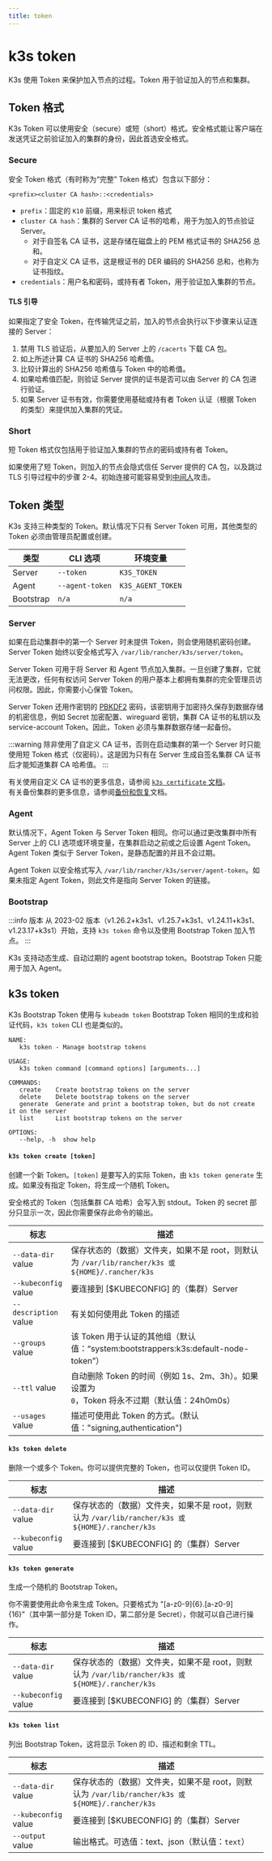 ```yaml
---
title: token
---
```


# k3s token

K3s 使用 Token 来保护加入节点的过程。Token 用于验证加入的节点和集群。

## Token 格式

K3s Token 可以使用安全（secure）或短（short）格式。安全格式能让客户端在发送凭证之前验证加入的集群的身份，因此首选安全格式。

### Secure

安全 Token 格式（有时称为“完整” Token 格式）包含以下部分：

`<prefix><cluster CA hash>::<credentials>`

* `prefix`：固定的 `K10` 前缀，用来标识 token 格式
* `cluster CA hash`：集群的 Server CA 证书的哈希，用于为加入的节点验证 Server。
   * 对于自签名 CA 证书，这是存储在磁盘上的 PEM 格式证书的 SHA256 总和。
   * 对于自定义 CA 证书，这是根证书的 DER 编码的 SHA256 总和，也称为证书指纹。
* `credentials`：用户名和密码，或持有者 Token，用于验证加入集群的节点。

#### TLS 引导

如果指定了安全 Token，在传输凭证之前，加入的节点会执行以下步骤来认证连接的 Server：
1. 禁用 TLS 验证后，从要加入的 Server 上的 `/cacerts` 下载 CA 包。
2. 如上所述计算 CA 证书的 SHA256 哈希值。
3. 比较计算出的 SHA256 哈希值与 Token 中的哈希值。
4. 如果哈希值匹配，则验证 Server 提供的证书是否可以由 Server 的 CA 包进行验证。
5. 如果 Server 证书有效，你需要使用基础或持有者 Token 认证（根据 Token 的类型）来提供加入集群的凭证。

### Short

短 Token 格式仅包括用于验证加入集群的节点的密码或持有者 Token。

如果使用了短 Token，则加入的节点会隐式信任 Server 提供的 CA 包，以及跳过 TLS 引导过程中的步骤 2-4。初始连接可能容易受到[中间人](https://en.wikipedia.org/wiki/Man-in-the-middle_attack)攻击。

## Token 类型

K3s 支持三种类型的 Token。默认情况下只有 Server Token 可用，其他类型的 Token 必须由管理员配置或创建。

| 类型 | CLI 选项 | 环境变量 |
--------- | --------------- | --------------------
| Server | `--token` | `K3S_TOKEN` |
| Agent | `--agent-token` | `K3S_AGENT_TOKEN` |
| Bootstrap | `n/a` | `n/a` |

### Server

如果在启动集群中的第一个 Server 时未提供 Token，则会使用随机密码创建。Server Token 始终以安全格式写入 `/var/lib/rancher/k3s/server/token`。

Server Token 可用于将 Server 和 Agent 节点加入集群。一旦创建了集群，它就无法更改，任何有权访问 Server Token 的用户基本上都拥有集群的完全管理员访问权限。因此，你需要小心保管 Token。

Server Token 还用作密钥的 [PBKDF2](https://en.wikipedia.org/wiki/PBKDF2) 密码，该密钥用于加密持久保存到数据存储的机密信息，例如 Secret 加密配置、wireguard 密钥，集群 CA 证书的私钥以及 service-account Token。因此，Token 必须与集群数据存储一起备份。

:::warning
除非使用了自定义 CA 证书，否则在启动集群的第一个 Server 时只能使用短 Token 格式（仅密码）。这是因为只有在 Server 生成自签名集群 CA 证书后才能知道集群 CA 哈希值。
:::

有关使用自定义 CA 证书的更多信息，请参阅 [`k3s certificate` 文档](./certificate.md)。  
有关备份集群的更多信息，请参阅[备份和恢复](../datastore/backup-restore.md)文档。

### Agent

默认情况下，Agent Token 与 Server Token 相同。你可以通过更改集群中所有 Server 上的 CLI 选项或环境变量，在集群启动之前或之后设置 Agent Token。Agent Token 类似于 Server Token，是静态配置的并且不会过期。

Agent Token 以安全格式写入 `/var/lib/rancher/k3s/server/agent-token`。如果未指定 Agent Token，则此文件是指向 Server Token 的链接。

### Bootstrap

:::info 版本
从 2023-02 版本（v1.26.2+k3s1、v1.25.7+k3s1、v1.24.11+k3s1、v1.23.17+k3s1）开始，支持 `k3s token` 命令以及使用 Bootstrap Token 加入节点。
:::

K3s 支持动态生成、自动过期的 agent bootstrap token。Bootstrap Token 只能用于加入 Agent。

## k3s token

K3s Bootstrap Token 使用与 `kubeadm token` Bootstrap Token 相同的生成和验证代码，`k3s token` CLI 也是类似的。

```
NAME:
   k3s token - Manage bootstrap tokens

USAGE:
   k3s token command [command options] [arguments...]

COMMANDS:
   create    Create bootstrap tokens on the server
   delete    Delete bootstrap tokens on the server
   generate  Generate and print a bootstrap token, but do not create it on the server
   list      List bootstrap tokens on the server

OPTIONS:
   --help, -h  show help
```

#### `k3s token create [token]`

创建一个新 Token。`[token]` 是要写入的实际 Token，由 `k3s token generate` 生成。如果没有指定 Token，将生成一个随机 Token。

安全格式的 Token（包括集群 CA 哈希）会写入到 stdout。Token 的 secret 部分只显示一次，因此你需要保存此命令的输出。

| 标志 | 描述 |
---- | ----
| `--data-dir` value | 保存状态的（数据）文件夹，如果不是 root，则默认为 `/var/lib/rancher/k3s 或 ${HOME}/.rancher/k3s` |
| `--kubeconfig` value | 要连接到 [$KUBECONFIG] 的（集群）Server |
| `--description` value | 有关如何使用此 Token 的描述 |
| `--groups` value | 该 Token 用于认证的其他组（默认值：“system:bootstrappers:k3s:default-node-token”） |
| `--ttl` value | 自动删除 Token 的时间（例如 1s、2m、3h）。如果设置为 `0`，Token 将永不过期（默认值：24h0m0s） |
| `--usages` value | 描述可使用此 Token 的方式。(默认值："signing,authentication") |

#### `k3s token delete`

删除一个或多个 Token。你可以提供完整的 Token，也可以仅提供 Token ID。

| 标志 | 描述 |
---- | ----
| `--data-dir` value | 保存状态的（数据）文件夹，如果不是 root，则默认为 `/var/lib/rancher/k3s 或 ${HOME}/.rancher/k3s` |
| `--kubeconfig` value | 要连接到 [$KUBECONFIG] 的（集群）Server |

#### `k3s token generate`

生成一个随机的 Bootstrap Token。

你不需要使用此命令来生成 Token。只要格式为 "[a-z0-9]{6}.[a-z0-9]{16}"（其中第一部分是 Token ID，第二部分是 Secret），你就可以自己进行操作。

| 标志 | 描述 |
---- | ----
| `--data-dir` value | 保存状态的（数据）文件夹，如果不是 root，则默认为 `/var/lib/rancher/k3s 或 ${HOME}/.rancher/k3s` |
| `--kubeconfig` value | 要连接到 [$KUBECONFIG] 的（集群）Server |

#### `k3s token list`

列出 Bootstrap Token，这将显示 Token 的 ID、描述和剩余 TTL。

| 标志 | 描述 |
---- | ----
| `--data-dir` value | 保存状态的（数据）文件夹，如果不是 root，则默认为 `/var/lib/rancher/k3s 或 ${HOME}/.rancher/k3s` |
| `--kubeconfig` value | 要连接到 [$KUBECONFIG] 的（集群）Server |
| `--output` value | 输出格式。可选值：text、json（默认值：`text`） |
